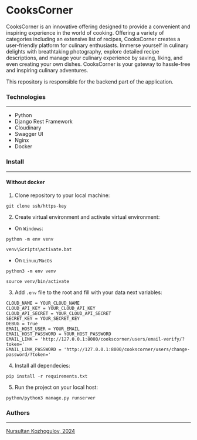 # CooksCorner
CooksCorner is an innovative offering designed to provide a convenient and inspiring experience in the world of cooking. Offering a variety of categories including an extensive list of recipes, CooksCorner creates a user-friendly platform for culinary enthusiasts. Immerse yourself in culinary delights with breathtaking photography, explore detailed recipe descriptions, and manage your culinary experience by saving, liking, and even creating your own dishes.
CooksCorner is your gateway to hassle-free and inspiring culinary adventures.

This repository is responsible for the backend part of the application.
### Technologies
---
- Python
- Django Rest Framework
- Cloudinary
- Swagger UI
- Nginx
- Docker

### Install
---
#### Without docker
1. Clone repository to your local machine:
```
git clone ssh/https-key
```
2. Create virtual environment and activate virtual environment:
- On `Windows`:
```
python -m env venv
```
```
venv\Scripts\activate.bat
```
- On `Linux/MacOs`
```
python3 -m env venv
```
```
source venv/bin/activate
```
3. Add `.env` file to the root and fill with your data next variables:
```
CLOUD_NAME = YOUR_CLOUD_NAME
CLOUD_API_KEY = YOUR_CLOUD_API_KEY
CLOUD_API_SECRET = YOUR_CLOUD_API_SECRET
SECRET_KEY = YOUR_SECRET_KEY
DEBUG = True
EMAIL_HOST_USER = YOUR_EMAIL
EMAIL_HOST_PASSWORD = YOUR_HOST_PASSWORD
EMAIL_LINK = 'http://127.0.0.1:8000/cookscorner/users/email-verify/?token='
EMAIL_LINK_PASSWORD = 'http://127.0.0.1:8000/cookscorner/users/change-password/?token='
```
4. Install all dependecies:
```
pip install -r requirements.txt
```
5. Run the project on your local host:
```
python/python3 manage.py runserver
```
### Authors
---
[Nursultan Kozhogulov, 2024](https://github.com/Nursultank00)
